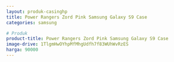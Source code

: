 ```yaml
---
layout: produk-casinghp
title: Power Rangers Zord Pink Samsung Galaxy S9 Case
categories: samsung

# Produk
product-title: Power Rangers Zord Pink Samsung Galaxy S9 Case
image-drive: 1TlgmHwOYhpMfMhgUdfh7f83WUhWvRzES
harga: 90000
---
```

